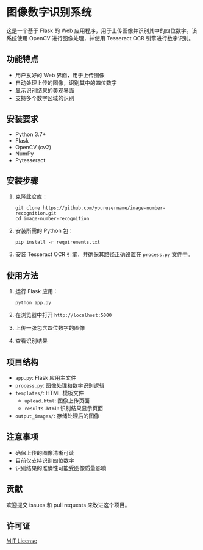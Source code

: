 # 图像数字识别系统

这是一个基于 Flask 的 Web 应用程序，用于上传图像并识别其中的四位数字。该系统使用 OpenCV 进行图像处理，并使用 Tesseract OCR 引擎进行数字识别。

## 功能特点

- 用户友好的 Web 界面，用于上传图像
- 自动处理上传的图像，识别其中的四位数字
- 显示识别结果的美观界面
- 支持多个数字区域的识别

## 安装要求

- Python 3.7+
- Flask
- OpenCV (cv2)
- NumPy
- Pytesseract

## 安装步骤

1. 克隆此仓库：
   ```
   git clone https://github.com/yourusername/image-number-recognition.git
   cd image-number-recognition
   ```

2. 安装所需的 Python 包：
   ```
   pip install -r requirements.txt
   ```

3. 安装 Tesseract OCR 引擎，并确保其路径正确设置在 `process.py` 文件中。

## 使用方法

1. 运行 Flask 应用：
   ```
   python app.py
   ```

2. 在浏览器中打开 `http://localhost:5000`

3. 上传一张包含四位数字的图像

4. 查看识别结果

## 项目结构

- `app.py`: Flask 应用主文件
- `process.py`: 图像处理和数字识别逻辑
- `templates/`: HTML 模板文件
  - `upload.html`: 图像上传页面
  - `results.html`: 识别结果显示页面
- `output_images/`: 存储处理后的图像

## 注意事项

- 确保上传的图像清晰可读
- 目前仅支持识别四位数字
- 识别结果的准确性可能受图像质量影响

## 贡献

欢迎提交 issues 和 pull requests 来改进这个项目。

## 许可证

[MIT License](LICENSE)
